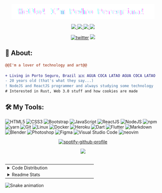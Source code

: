 <p align="center">
  <img src="./assets/hello.gif" />
</p>

<p align="center">
  <a target="_blank" href="https://twitter.com/pedroperegrinaa">
    <img src="https://img.shields.io/twitter/follow/pedroperegrinaa?color=1DA1F2&logo=twitter&style=for-the-badge&label=twitter"/>
  </a>
  <a target="_blank" href="https://www.instagram.com/pedroperegrinaa"><img src="https://img.shields.io/badge/Instagram-E4405F?style=for-the-badge&logo=instagram&logoColor=white">
  </a>  
  <a target="_blank" href="https://www.linkedin.com/in/pedroperegrinaa">
    <img src="https://img.shields.io/badge/LinkedIn-307cc5?style=for-the-badge&logo=linkedin&logoColor=white&color=004182"/>
  </a>
  <a target="_blank" href="https://pedroperegrina.com">
    <img src="https://img.shields.io/badge/-website-307cc5?style=for-the-badge&logo=google-chrome&logoColor=white&color=B700FF"/>
  </a>
</p>

<div align="center">
<a href="https://github/pedroperegrinaa"><img alt="twitter" src="https://img.shields.io/github/followers/pedroperegrinaa?color=181717&logo=github&style=for-the-badge&label=github" /></a>
  <img src="https://komarev.com/ghpvc/?username=pedroperegrinaa&style=for-the-badge&color=32325D"/>
</div>

## **🧐 About:**

```diff
@@I'm a lover of technology and art@@

+ Living in Porto Seguro, Brazil 🇧🇷 AGUA COCA LATAO AGUA COCA LATAO
- 20 years old (that's what they say...)
! NodeJS and ReactJS programmer and always studying some technology
# Interested in Rust, Web 3.0 stuff and how cookies are made
```

## 🛠 **My Tools:**

![HTML5](https://img.shields.io/badge/html5-%23E34F26.svg?style=for-the-badge&logo=html5&logoColor=white)
![CSS3](https://img.shields.io/badge/css3-%231572B6.svg?style=for-the-badge&logo=css3&logoColor=white)
![Bootstrap](https://img.shields.io/badge/bootstrap-%23563D7C.svg?style=for-the-badge&logo=bootstrap&logoColor=white)
![JavaScript](https://img.shields.io/badge/javascript-%23323330.svg?style=for-the-badge&logo=javascript&logoColor=%23F7DF1E)
![ReactJS](https://img.shields.io/badge/react-C.svg?style=for-the-badge&logo=react&color=282C34)
![NodeJS](https://img.shields.io/badge/node.js-6DA55F?style=for-the-badge&logo=node.js&logoColor=white)
![npm](https://img.shields.io/badge/npm-6DA55F?style=for-the-badge&logo=npm&logoColor=white&color=000)
![yarn](https://img.shields.io/badge/yarn-6DA55F?style=for-the-badge&logo=yarn&logoColor=white&color=2188B6)
![Git](https://img.shields.io/badge/git-%23F05033.svg?style=for-the-badge&logo=git&logoColor=white)
![Linux](https://img.shields.io/badge/linux-C.svg?style=for-the-badge&logo=linux&logoColor=000&color=FF0)
![Docker](https://img.shields.io/badge/docker-%23430098.svg?style=for-the-badge&logo=docker&logoColor=white&color=003F8C)
![Heroku](https://img.shields.io/badge/heroku-%23430098.svg?style=for-the-badge&logo=heroku&logoColor=white)
![Dart](https://img.shields.io/badge/dart-C.svg?style=for-the-badge&logo=dart&color=152030)
![Flutter](https://img.shields.io/badge/flutter-C.svg?style=for-the-badge&logo=flutter&color=0468D7)
![Markdown](https://img.shields.io/badge/markdown-C.svg?style=for-the-badge&logo=markdown&color=000)
![Blender](https://img.shields.io/badge/blender-%23E34F26.svg?style=for-the-badge&logo=blender&logoColor=white)
![Photoshop](https://img.shields.io/badge/adobe%20photoshop-%2331A8FF.svg?style=for-the-badge&logo=adobe%20photoshop&logoColor=white)
![Figma](https://img.shields.io/badge/figma-C.svg?style=for-the-badge&logo=figma&color=fff)
![Visual Studio Code](https://img.shields.io/badge/Visual%20Studio%20Code-0078d7.svg?style=for-the-badge&logo=visual-studio-code&logoColor=white)
![neovim](https://img.shields.io/badge/neovim-%23430098.svg?style=for-the-badge&logo=neovim&color=0B151B)

<div align="center">

[![spotify-github-profile](https://spotify-github-profile.vercel.app/api/view?uid=22jzwwwx7nkecwvesdeg6566y&cover_image=true&theme=novatorem&bar_color=53b14f&bar_color_cover=true)](https://github.com/kittinan/spotify-github-profile)

</div>

<div align="center">
  <img src="http://github-readme-streak-stats.herokuapp.com?user=pedroperegrinaa&theme=neon-dark" />
</div>

<br>

<table align="center">
  <tr>
    <td valign="top" width="50%">
      <details>
        <summary>Code Distribution</summary>
        <img src="https://github-readme-stats.vercel.app/api/top-langs?username=pedroperegrinaa" />
      </details>
    </td>
  </tr>
  <tr>
    <td valign="top" width="50%">
      <details>
        <summary>Readme Stats</summary>
        <img src="https://github-readme-stats.vercel.app/api?username=pedroperegrinaa&show_icons=true" />
      </details>
    </td>
  </tr>
</table>

![Snake animation](https://github.com/pedroperegrinaa/pedroperegrinaa/blob/output/github-contribution-grid-snake.svg)

<Estrelas de verdade desafiam a escuridao. Continue tentando. Voce consegue.>
